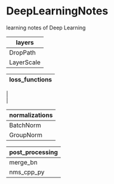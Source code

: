 # DeepLearningNotes
learning notes of Deep Learning


| layers    
| ------------  
| DropPath   
| LayerScale   


| loss_functions    
| ------------  
|    
|    


| normalizations    
| ------------  
| BatchNorm   
| GroupNorm  


| post_processing    
| ------------  
| merge_bn   
| nms_cpp_py

